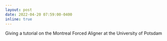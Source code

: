 ```yaml
---
layout: post
date: 2022-04-20 07:59:00-0400
inline: true
---
```


Giving a tutorial on the Montreal Forced Aligner at the University of Potsdam